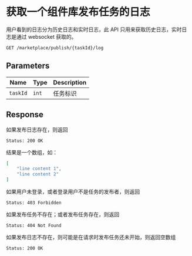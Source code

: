 # 获取一个组件库发布任务的日志

用户看到的日志分为历史日志和实时日志，此 API 只用来获取历史日志，实时日志是通过 websocket 获取的。

```text
GET /marketplace/publish/{taskId}/log
```

## Parameters

| Name     | Type  | Description |
| -------- | ----- | ----------- |
| `taskId` | `int` | 任务标识    |

## Response

如果发布日志存在，则返回

```text
Status: 200 OK
```

结果是一个数组，如：

```json
[
    "line content 1",
    "line content 2"
]
```

如果用户未登录，或者登录用户不是任务的发布者，则返回

```text
Status: 403 Forbidden
```

如果发布任务不存在；或者发布任务存在，则返回

```text
Status: 404 Not Found
```

如果发布日志不存在，则可能是在请求时发布任务还未开始，则返回空数组

```text
Status: 200 OK
```
